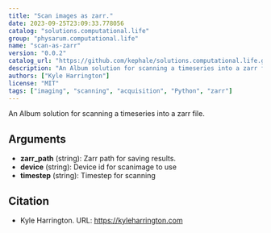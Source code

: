 ```yaml
---
title: "Scan images as zarr."
date: 2023-09-25T23:09:33.778056
catalog: "solutions.computational.life"
group: "physarum.computational.life"
name: "scan-as-zarr"
version: "0.0.2"
catalog_url: "https://github.com/kephale/solutions.computational.life.git"
description: "An Album solution for scanning a timeseries into a zarr file."
authors: ["Kyle Harrington"]
license: "MIT"
tags: ["imaging", "scanning", "acquisition", "Python", "zarr"]
---
```


An Album solution for scanning a timeseries into a zarr file.

## Arguments

- **zarr_path** (string): Zarr path for saving results.
- **device** (string): Device id for scanimage to use
- **timestep** (string): Timestep for scanning

## Citation

- Kyle Harrington.
  URL: https://kyleharrington.com

